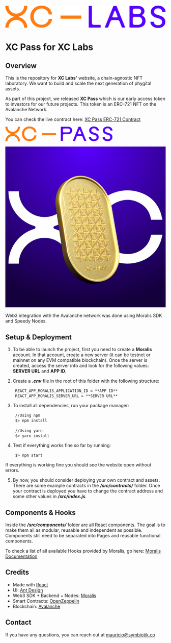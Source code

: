 ![XC Labs](/src/assets/xclabs-logo.png)

# XC Pass for XC Labs

## Overview

This is the repository for **XC Labs'** website, a chain-agnostic NFT laboratory. We want to build and scale the next generation of phygital assets.

As part of this project, we released **XC Pass** which is our early access token to investors for our future projects. This token is an ERC-721 NFT on the Avalanche Network.

You can check the live contract here: [XC Pass ERC-721 Contract](https://snowtrace.io/address/0x96E29d3c0dE3B26ab6cf3dEa70a8415123d766dE)

![XC Pass](/src/assets/xcpass-logo.png)

![XC Pass](/public/social.jpg)

Web3 integration with the Avalanche network was done using Moralis SDK and Speedy Nodes.

## Setup & Deployment

1. To be able to launch the project, first you need to create a **Moralis** account. In that account, create a new server (it can be testnet or mainnet on any EVM compatible blockchain). Once the server is created, access the server info and look for the following values: **SERVER URL** and **APP ID**. 

2. Create a ***.env*** file in the root of this folder with the following structure:

        REACT_APP_MORALIS_APPLICATION_ID = **APP ID**
        REACT_APP_MORALIS_SERVER_URL = **SERVER URL**

3. To install all dependencies, run your package manager:

        //Using npm
        $> npm install

        //Using yarn
        $> yarn install 

4. Test if everything works fine so far by running:

        $> npm start

If everything is working fine you should see the website open without errors.

5. By now, you should consider deploying your own contract and assets. There are some example contracts in the ***/src/contracts/*** folder. Once your contract is deployed you have to change the contract address and some other values in ***/src/index.js***. 

## Components & Hooks
Inside the ***/src/components/*** folder are all React components. The goal is to make them all as modular, reusable and independent as possible.
Components still need to be separated into Pages and reusable functional components.

To check a list of all available Hooks provided by Moralis, go here: [Moralis Documentation](https://docs.moralis.io/introduction/readme)

## Credits
- Made with [React](https://reactjs.org/)
- UI: [Ant Design](https://ant.design/)
- Web3 SDK + Backend + Nodes: [Moralis](https://moralis.io)
- Smart Contracts: [OpenZeppelin](https://openzeppelin.com/)
- Blockchain: [Avalanche](https://www.avax.network/)

## Contact
If you have any questions, you can reach out at mauricio@symbiotik.co